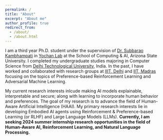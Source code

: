 ```yaml
---
permalink: /
title: "About"
excerpt: "About me"
author_profile: true
redirect_from: 
  - /about/
  - /about.html
---
```


I am a third year Ph.D. student under the supervision of [Dr. Subbarao Kambhampati](https://rakaposhi.eas.asu.edu/) in [Yochan Lab](https://yochan-lab.github.io/home/) at the School of Computing & AI, Arizona State University. I completed my undergraduate studies majoring in Computer Science from [Delhi Technological University](http://dtu.ac.in/), India. In the past, I have worked and collaborated with research groups at [IIIT, Delhi](http://faculty.iiitd.ac.in/~arunb/) and [IIT, Madras](http://www.cse.iitm.ac.in/~chester/) focusing on the topics of Preference-based Reinforcement Learning and Adversarial Machine Learning.  

My current research interests inlcude making AI models explainable, interpretable and secure; along with learning to incorporate human behavior and preferences. The goal of my research is to advance the field of Human-Aware Artificial Intelligence (HAAI). My primary research interests lie in developing Embodied AI agents using Reinforcement & Preference-based Learning (or RLHF) and Large Language Models (LLMs). **Currently, I am seeking 2024 summer internship research opportunities in the field of Human-Aware AI, Reinforcement Learning, and Natural Language Processing.**
